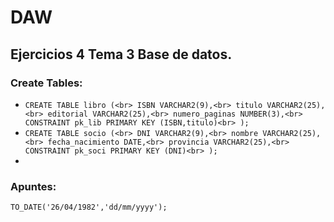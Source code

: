 # DAW

## Ejercicios 4 Tema 3 Base de datos.

### Create Tables:

- `CREATE TABLE libro (<br>
    ISBN VARCHAR2(9),<br>
    titulo VARCHAR2(25),<br>
    editorial VARCHAR2(25),<br>
    numero_paginas NUMBER(3),<br>
    CONSTRAINT pk_lib PRIMARY KEY (ISBN,titulo)<br>
  );`
- `CREATE TABLE socio (<br>
    DNI VARCHAR2(9),<br>
    nombre VARCHAR2(25),<br>
    fecha_nacimiento DATE,<br>
    provincia VARCHAR2(25),<br>
    CONSTRAINT pk_soci PRIMARY KEY (DNI)<br>
  );`
-  
### Apuntes:
`TO_DATE('26/04/1982','dd/mm/yyyy');`
